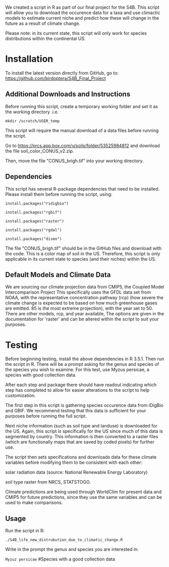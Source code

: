 We created a script in R as part of our final project for the S4B.
This script will allow you to download the occurence data for a taxa
and use climactic models to estimate current niche and predict how these will change in the future as a result of climate change. 

Please note: in its current state, this script will only work for species distributions within the continental US.

# Installation

To install the latest version directly from GitHub, go to:
<https://github.com/birdoptera/S4B_Final_Project>

## Additional Downloads and Instructions

Before running this script, create a temporary working folder and set it as the working directory .i.e. 

`mkdir /scratch/USER_temp` 

This script will require the manual download of a data files before running the script.

Go to <https://nrcs.app.box.com/v/soils/folder/53525984812> and download the file soil_color_CONUS_v2.zip. 

Then, move the file "CONUS_brigh.tif" into your working directory.


## Dependencies
This script has several R-package dependencies that need to be installed. Please install them before running the script, using:

```
install.packages("ridigbio")

install.packages("rgbif")

install.packages("raster")

install.packages("rgdal")

install.packages("dismo")
```


The file "CONUS_brigh.tif" should be in the GitHub files and download with the code. This is a color map of soil in the US. 
Therefore, this script is only applicable in its current state to species (and their niches) within the US.

## Default Models and Climate Data

We are sourcing our climate projection data from CMIP5, the Coupled Model Intercomparison Project
This specifically uses the GFDL data set from NOAA, with the representative concentration pathway (rcp) (how
severe the climate change is expected to be based on how much greenhouse gases are emitted.
85 is the most extreme projection), with the year set to 50. There are other models, rcp, and year available,
The options are given in the documentation for 'raster' and can be altered within the script to suit your purposes.


# Testing

Before beginning testing, install the above dependencies in R 3.5.1. Then run the script in R. There will be a prompt
asking for the genus and species of the species you wish to examine. For this test, use Myzus persicae, a species with 
good collection data.

After each step and package there should have readout indicating which step has completed to allow for easier alterations 
to the script to help customization.

The first step in this script is gathering species occurence data from iDigBio and GBIF. We recommend testing that this data
is sufficient for your purposes before running the full script.

Next niche information (such as soil type and landuse) is downloaded for the US. Again, this script is specifically for the US 
since much of this data is segmented by country. This information is then converted to a raster files (which are functionally maps
that are saved by coded pixels) for further use.

The script then sets specifications and downloads data for these climate variables before modifying them to be consistent
with each other:

solar radiation data (source: National Renewable Energy Laboratory)

soil type raster from NRCS, STATSTOGO.

Climate predictions are being used through WorldClim for present data and CMIP5 for future predictions,
since they use the same variables and can be used to make comparisons.

## Usage

Run the script in R:

`./S4B_life_new_distrubution_due_to_climatic_change.R`

Write in the prompt the genus and species you are interested in:

`Myzuz persicae` #Species with a good collection data

